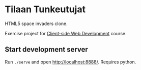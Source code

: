 Tilaan Tunkeutujat
==========================

HTML5 space invaders clone.

Exercise project for 
[Client-side Web Development](https://www.cs.helsinki.fi/courses/582354/2012/s/k/1) course.

## Start development server

Run `./serve` and open [http://localhost:8888/](http://localhost:8888/). 
Requires python.
